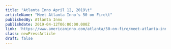 ```yaml
---
title: "Atlanta Inno April 12, 2019\t"
articleName: "Meet Atlanta Inno’s 50 on Fire\t"
publishedBy: Atlanta Inno
publishdate: 2019-04-12T06:00:00.000Z
link: 'https://www.americaninno.com/atlanta/50-on-fire/meet-atlanta-innos-50-on-fire/'
class: newPressArticle
draft: false
---
```


